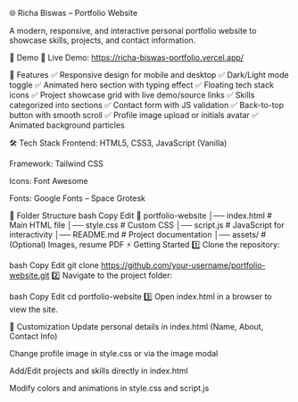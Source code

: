 🌐 Richa Biswas – Portfolio Website

A modern, responsive, and interactive personal portfolio website to showcase skills, projects, and contact information.


📸 Demo
🔗 Live Demo: https://richa-biswas-portfolio.vercel.app/

🚀 Features
✅ Responsive design for mobile and desktop
✅ Dark/Light mode toggle
✅ Animated hero section with typing effect
✅ Floating tech stack icons
✅ Project showcase grid with live demo/source links
✅ Skills categorized into sections
✅ Contact form with JS validation
✅ Back-to-top button with smooth scroll
✅ Profile image upload or initials avatar
✅ Animated background particles

🛠️ Tech Stack
Frontend: HTML5, CSS3, JavaScript (Vanilla)

Framework: Tailwind CSS

Icons: Font Awesome

Fonts: Google Fonts – Space Grotesk

📂 Folder Structure
bash
Copy
Edit
📁 portfolio-website
│── index.html        # Main HTML file
│── style.css         # Custom CSS
│── script.js         # JavaScript for interactivity
│── README.md         # Project documentation
│── assets/           # (Optional) Images, resume PDF
⚡ Getting Started
1️⃣ Clone the repository:

bash
Copy
Edit
git clone https://github.com/your-username/portfolio-website.git
2️⃣ Navigate to the project folder:

bash
Copy
Edit
cd portfolio-website
3️⃣ Open index.html in a browser to view the site.

🔧 Customization
Update personal details in index.html (Name, About, Contact Info)

Change profile image in style.css or via the image modal

Add/Edit projects and skills directly in index.html

Modify colors and animations in style.css and script.js


